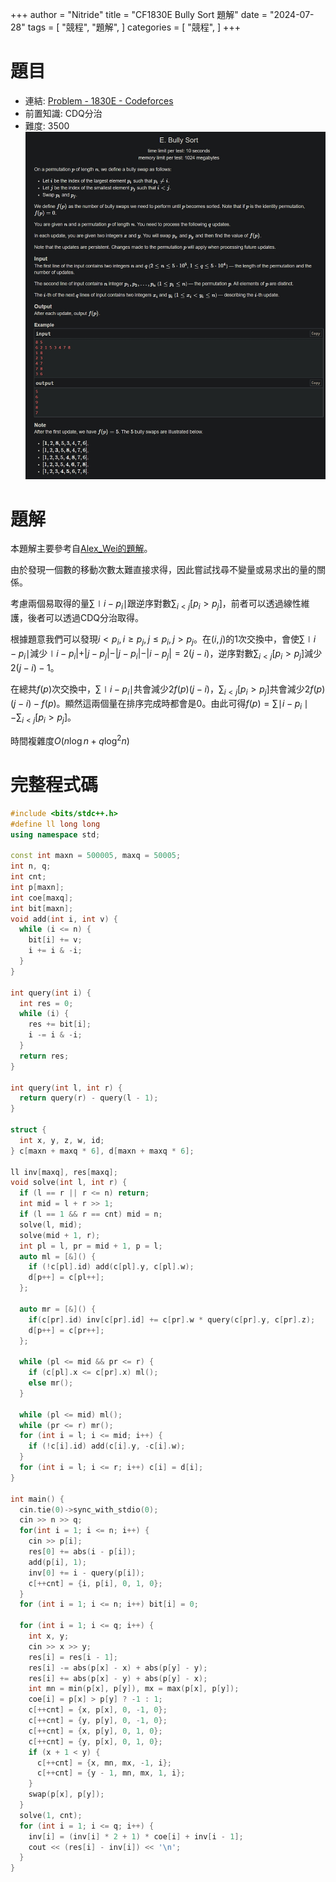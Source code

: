 +++
author = "Nitride"
title = "CF1830E Bully Sort 題解"
date = "2024-07-28"
tags = [
    "競程",
    "題解",
]
categories = [
    "競程",
]
+++

# 題目
- 連結: [Problem - 1830E - Codeforces](https://codeforces.com/problemset/problem/1830/E)
- 前置知識: CDQ分治
- 難度: 3500
![p](p.jpeg)

# 題解
本題解主要參考自[Alex_Wei的題解](https://www.luogu.com.cn/article/sx8w4qm3)。

由於發現一個數的移動次數太難直接求得，因此嘗試找尋不變量或易求出的量的關係。

考慮兩個易取得的量$\sum\mid i-p_{i}\mid$跟逆序對數$\sum_{i<j}[p_{i}>p_{j}]$，前者可以透過線性維護，後者可以透過CDQ分治取得。

根據題意我們可以發現$i<p_{i},i\geq p_{j},j\leq p_{i},j>p_{j}$。在$(i, j)$的$1$次交換中，會使$\sum\mid i-p_{i}\mid$減少$\mid i-p_{i}|+|j-p_{j}|-|j-p_{i}|-|i-p_{j}|=2(j-i)$，逆序對數$\sum_{i<j}[p_{i}>p_{j}]$減少$2(j-i)-1$。

在總共$f(p)$次交換中，$\sum\mid i-p_{i}\mid$共會減少$2f(p)(j-i)$，$\sum_{i<j}[p_{i}>p_{j}]$共會減少$2f(p)(j-i)-f(p)$。顯然這兩個量在排序完成時都會是$0$。由此可得$f(p)=\sum\mid i-p_{i}\mid-\sum_{i<j}[p_{i}>p_{j}]$。

時間複雜度$O(n\log n+q\log^2n)$

# 完整程式碼
```cpp
#include <bits/stdc++.h>
#define ll long long
using namespace std;

const int maxn = 500005, maxq = 50005;
int n, q;
int cnt;
int p[maxn];
int coe[maxq];
int bit[maxn];
void add(int i, int v) {
  while (i <= n) {
    bit[i] += v;
    i += i & -i;
  }
}

int query(int i) {
  int res = 0;
  while (i) {
    res += bit[i];
    i -= i & -i;
  }
  return res;
}

int query(int l, int r) {
  return query(r) - query(l - 1);
}

struct {
  int x, y, z, w, id;
} c[maxn + maxq * 6], d[maxn + maxq * 6];

ll inv[maxq], res[maxq];
void solve(int l, int r) {
  if (l == r || r <= n) return;
  int mid = l + r >> 1;
  if (l == 1 && r == cnt) mid = n;
  solve(l, mid);
  solve(mid + 1, r);
  int pl = l, pr = mid + 1, p = l;
  auto ml = [&]() {
    if (!c[pl].id) add(c[pl].y, c[pl].w);
    d[p++] = c[pl++];
  };

  auto mr = [&]() {
    if(c[pr].id) inv[c[pr].id] += c[pr].w * query(c[pr].y, c[pr].z);
    d[p++] = c[pr++];
  };

  while (pl <= mid && pr <= r) {
    if (c[pl].x <= c[pr].x) ml();
    else mr();
  }

  while (pl <= mid) ml();
  while (pr <= r) mr();
  for (int i = l; i <= mid; i++) {
    if (!c[i].id) add(c[i].y, -c[i].w);
  }
  for (int i = l; i <= r; i++) c[i] = d[i];
}

int main() {
  cin.tie(0)->sync_with_stdio(0);
  cin >> n >> q;
  for(int i = 1; i <= n; i++) {
    cin >> p[i];
    res[0] += abs(i - p[i]);
    add(p[i], 1);
    inv[0] += i - query(p[i]);
    c[++cnt] = {i, p[i], 0, 1, 0};
  }
  for (int i = 1; i <= n; i++) bit[i] = 0;

  for (int i = 1; i <= q; i++) {
    int x, y;
    cin >> x >> y;
    res[i] = res[i - 1];
    res[i] -= abs(p[x] - x) + abs(p[y] - y);
    res[i] += abs(p[x] - y) + abs(p[y] - x);
    int mn = min(p[x], p[y]), mx = max(p[x], p[y]);
    coe[i] = p[x] > p[y] ? -1 : 1;
    c[++cnt] = {x, p[x], 0, -1, 0};
    c[++cnt] = {y, p[y], 0, -1, 0};
    c[++cnt] = {x, p[y], 0, 1, 0};
    c[++cnt] = {y, p[x], 0, 1, 0};
    if (x + 1 < y) {
      c[++cnt] = {x, mn, mx, -1, i};
      c[++cnt] = {y - 1, mn, mx, 1, i};
    }
    swap(p[x], p[y]);
  }
  solve(1, cnt);
  for (int i = 1; i <= q; i++) {
    inv[i] = (inv[i] * 2 + 1) * coe[i] + inv[i - 1];
    cout << (res[i] - inv[i]) << '\n';
  }
}
```